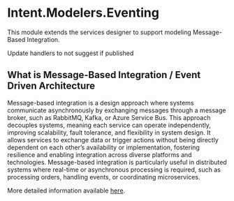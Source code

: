 ﻿# Intent.Modelers.Eventing

This module extends the services designer to support modeling Message-Based Integration.

Update handlers to not  suggest if published

## What is Message-Based Integration / Event Driven Architecture

Message-based integration is a design approach where systems communicate asynchronously by exchanging messages through a message broker, such as RabbitMQ, Kafka, or Azure Service Bus. This approach decouples systems, meaning each service can operate independently, improving scalability, fault tolerance, and flexibility in system design. It allows services to exchange data or trigger actions without being directly dependent on each other’s availability or implementation, fostering resilience and enabling integration across diverse platforms and technologies. Message-based integration is particularly useful in distributed systems where real-time or asynchronous processing is required, such as processing orders, handling events, or coordinating microservices.

More detailed information available [here](https://docs.intentarchitect.com/articles/application-development/modelling/services-designer/message-based-integration-modeling/message-based-integration-modeling.html#publishing-an-integration-message-from-a-command).